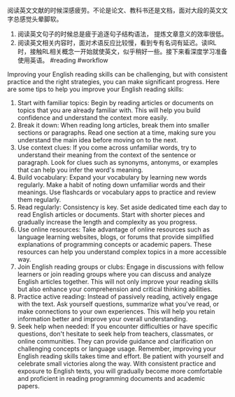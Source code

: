 阅读英文文献的时候深感疲劳。不论是论文、教科书还是文档，面对大段的英文文字总感觉头晕脚软。   
1. 阅读英文句子的时候总是疲于追逐句子结构语法， 提炼文章意义的效率很低。
2. 阅读英文相关内容时，面对术语反应比较慢，看到专有名词有延迟。读IRL时，接触RL相关概念一开始就使英文，似乎稍好一些。接下来看深度学习准备使用英语。
#reading #workflow 

Improving your English reading skills can be challenging, but with consistent practice and the right strategies, you can make significant progress. Here are some tips to help you improve your English reading skills:     
1. Start with familiar topics: Begin by reading articles or documents on topics that you are already familiar with. This will help you build confidence and understand the context more easily. 
2. Break it down: When reading long articles, break them into smaller sections or paragraphs. Read one section at a time, making sure you understand the main idea before moving on to the next. 
3. Use context clues: If you come across unfamiliar words, try to understand their meaning from the context of the sentence or paragraph. Look for clues such as synonyms, antonyms, or examples that can help you infer the word's meaning. 
4. Build vocabulary: Expand your vocabulary by learning new words regularly. Make a habit of noting down unfamiliar words and their meanings. Use flashcards or vocabulary apps to practice and review them regularly.
5. Read regularly: Consistency is key. Set aside dedicated time each day to read English articles or documents. Start with shorter pieces and gradually increase the length and complexity as you progress.
6. Use online resources: Take advantage of online resources such as language learning websites, blogs, or forums that provide simplified explanations of programming concepts or academic papers. These resources can help you understand complex topics in a more accessible way. 
7. Join English reading groups or clubs: Engage in discussions with fellow learners or join reading groups where you can discuss and analyze English articles together. This will not only improve your reading skills but also enhance your comprehension and critical thinking abilities. 
8. Practice active reading: Instead of passively reading, actively engage with the text. Ask yourself questions, summarize what you've read, or make connections to your own experiences. This will help you retain information better and improve your overall understanding.
10. Seek help when needed: If you encounter difficulties or have specific questions, don't hesitate to seek help from teachers, classmates, or online communities. They can provide guidance and clarification on challenging concepts or language usage. Remember, improving your English reading skills takes time and effort. Be patient with yourself and celebrate small victories along the way. With consistent practice and exposure to English texts, you will gradually become more comfortable and proficient in reading programming documents and academic papers.